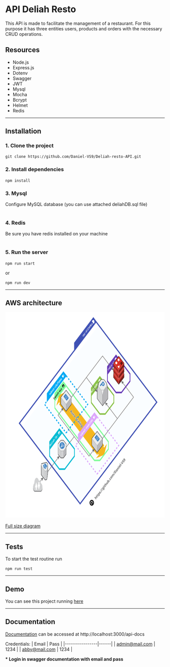 # API Deliah Resto
This API is made to facilitate the management of a restaurant. For this purpose it has three entities users, products and orders with the necessary CRUD operations.

## Resources
- Node.js
- Express.js
- Dotenv
- Swagger
- JWT
- Mysql
- Mocha
- Bcrypt
- Helmet
- Redis

_____________________________________________________________________________

## Installation<br/>
### 1. Clone the project
```
git clone https://github.com/Daniel-VS9/Deliah-resto-API.git
```
### 2. Install dependencies
```
npm install
```

### 3. Mysql
Configure MySQL database (you can use attached deliahDB.sql file)<br/><br/>

### 4. Redis
Be sure you have redis installed on your machine  <br/><br/>

### 5. Run the server
```
npm run start
```
or
```
npm run dev
```

______________________________________________________________________________
## AWS architecture
<img src="images/awsArchitecture.png" alt="delilah api aws architecture" height="650"/>

[Full size diagram](images/awsArchitecture.png)

_____________________________________________________________________________
## Tests
To start the test routine run
```
npm run test
```

______________________________________________________________________________
## Demo
You can see this project running [here](http://www.delilahresto.ga/api-docs)

______________________________________________________________________________

## Documentation 
[Documentation](http://localhost:3000/api-docs) can be accessed at http://localhost:3000/api-docs

Credentials:
| Email          | Pass |
|----------------|------|
| admin@mail.com | 1234 |
| abby@mail.com  | 1234 |

**\* Login in swagger documentation with email and pass**